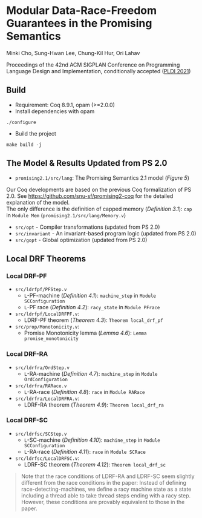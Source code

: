 # Modular Data-Race-Freedom Guarantees in the Promising Semantics

Minki Cho, Sung-Hwan Lee, Chung-Kil Hur, Ori Lahav

Proceedings of the 42nd ACM SIGPLAN Conference on Programming Language Design and Implementation, conditionally accepted ([PLDI 2021](https://conf.researchr.org/home/pldi-2021))

## Build
- Requirement: Coq 8.9.1, opam (>=2.0.0)
- Install dependencies with opam
```
./configure
```
- Build the project
```
make build -j
```

## The Model & Results Updated from PS 2.0
- `promising2.1/src/lang`: The Promising Semantics 2.1 model (*Figure 5*)

Our Coq developments are based on the previous Coq formalization of PS 2.0. See https://github.com/snu-sf/promising2-coq for the detailed explanation of the model.\
The only difference is the definition of capped memory (*Definition 3.1*): `cap` in `Module Mem` (`promising2.1/src/lang/Memory.v`)

- `src/opt` - Compiler transformations (updated from PS 2.0)
- `src/invariant` - An invariant-based program logic (updated from PS 2.0)
- `src/gopt` - Global optimization (updated from PS 2.0)

## Local DRF Theorems

### Local DRF-PF
- `src/ldrfpf/PFStep.v`
  + `L`-PF-machine (*Definition 4.1*): `machine_step` in `Module SCConfiguration`
  + `L`-PF race (*Definition 4.2*): `racy_state` in `Module PFrace`
- `src/ldrfpf/LocalDRFPF.v`:
  + LDRF-PF theorem (*Theorem 4.3*): `Theorem local_drf_pf`
- `src/prop/Monotonicity.v`:
  + Promise Monotonicity lemma (*Lemma 4.6*): `Lemma promise_monotonicity`

### Local DRF-RA
- `src/ldrfra/OrdStep.v`
  + `L`-RA-machine (*Definition 4.7*): `machine_step` in `Module OrdConfiguration`
- `src/ldrfra/RARace.v`
  + `L`-RA-race (*Definition 4.8*): `race` in `Module RARace`
- `src/ldrfra/LocalDRFRA.v`:
  + LDRF-RA theorem (*Theorem 4.9*): `Theorem local_drf_ra`

### Local DRF-SC
- `src/ldrfsc/SCStep.v`
  + `L`-SC-machine (*Definition 4.10*): `machine_step` in `Module SCConfiguration`
  + `L`-RA-race (*Definition 4.11*): `race` in `Module SCRace`
- `src/ldrfsc/LocalDRFSC.v`:
  + LDRF-SC theorem (*Theorem 4.12*): `Theorem local_drf_sc`

>Note that the race conditions of LDRF-RA and LDRF-SC seem slightly different from the race conditions in the paper:
Instead of defining race-detecting-machines,
we define a racy machine state as a state including a thread able to take thread steps ending with a racy step.
However, these conditions are provably equivalent to those in the paper.

